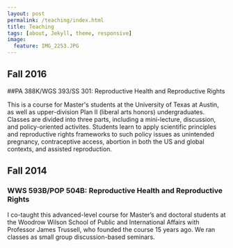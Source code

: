 ```yaml
---
layout: post
permalink: /teaching/index.html
title: Teaching
tags: [about, Jekyll, theme, responsive]
image:
  feature: IMG_2253.JPG
---
```


## Fall 2016

##PA 388K/WGS 393/SS 301: Reproductive Health and Reproductive Rights

This is a course for Master's students at the University of Texas at
Austin, as well as upper-division Plan II (liberal arts honors)
undergraduates. Classes are divided into three parts, including a
mini-lecture, discussion, and policy-oriented activites. Students
learn to apply scientific principles and reproductive rights
frameworks to such policy issues as unintended pregnancy,
contraceptive access, abortion in both the US and global contexts, and assisted reproduction. 

## Fall 2014

### WWS 593B/POP 504B: Reproductive Health and Reproductive Rights

I co-taught this advanced-level course for Master’s and doctoral
students at the Woodrow Wilson School of Public and International
Affairs with Professor James Trussell, who founded the course 15 years
ago. We ran classes as small group discussion-based seminars.



